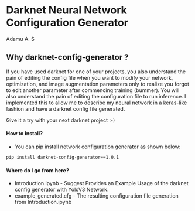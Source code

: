 # Darknet Neural Network Configuration Generator
Adamu A. S


## Why darknet-config-generator ?
If you have used darknet for one of your projects, you also understand the pain of editing the config file when you want to modify your network, optimization, and image augmentation parameters only to realize you forgot to edit another parameter after commencing training (bummer). You will also understand the pain of editing the configuration file to run inference. I implemented this to allow me to describe my neural network in a keras-like fashion and have a darknet config file generated.

Give it a try with your next darknet project :-) 

#### How to install?
* You can pip install network configuration generator as shown below:
```
pip install darknet-config-generator==1.0.1 
```

#### Where do I go from here?
- Introduction.ipynb - Suggest Provides an Example Usage of the darknet config generator with YoloV3 Network.
- example_generated.cfg - The resulting configuration file generation from Introduction.ipynb
